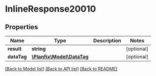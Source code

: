 # InlineResponse20010

## Properties
Name | Type | Description | Notes
------------ | ------------- | ------------- | -------------
**result** | **string** |  | [optional] 
**dataTag** | [**\Planfix\Model\DataTag**](DataTag.md) |  | [optional] 

[[Back to Model list]](../../README.md#documentation-for-models) [[Back to API list]](../../README.md#documentation-for-api-endpoints) [[Back to README]](../../README.md)

